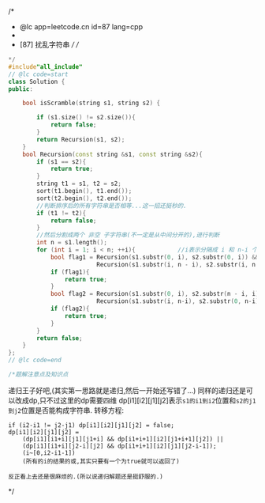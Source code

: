 /*
 * @lc app=leetcode.cn id=87 lang=cpp
 *
 * [87] 扰乱字符串
 */
/*
```C++
*/
#include"all_include"
// @lc code=start
class Solution {
public:

    bool isScramble(string s1, string s2) {

        if (s1.size() != s2.size()){
            return false;
        }
        return Recursion(s1, s2);
    }
    bool Recursion(const string &s1, const string &s2){
        if (s1 == s2){
            return true;
        }
        string t1 = s1, t2 = s2;
        sort(t1.begin(), t1.end());
        sort(t2.begin(), t2.end());
        //判断排序后的所有字符串是否相等...这一招还挺秒的.
        if (t1 != t2){
            return false;
        }
        //然后分割成两个 非空 子字符串(不一定是从中间分开的),进行判断
        int n = s1.length();
        for (int i = 1; i < n; ++i){            //i表示分隔成 i 和 n-i 个.
            bool flag1 = Recursion(s1.substr(0, i), s2.substr(0, i)) &&
                         Recursion(s1.substr(i, n - i), s2.substr(i, n - i));
            if (flag1){
                return true;
            }
            bool flag2 = Recursion(s1.substr(0, i), s2.substr(n - i, i)) &&
                         Recursion(s1.substr(i, n-i), s2.substr(0, n-i));
            if (flag2){
                return true;
            }
        }
        return false;
    }
};
// @lc code=end

/*题解注意点及知识点
```
递归王子好吧,(其实第一思路就是递归,然后一开始还写错了...)
同样的递归还是可以改成dp,只不过这里的dp需要四维
dp[i1][i2][j1][j2]表示`s1的i1到i2`位置和`s2的j1到j2`位置是否能构成字符串.
转移方程:

    if (i2-i1 != j2-j1) dp[i1][i2][j1][j2] = false;
    dp[i1][i2][j1][j2] = 
        (dp[i1][i1+i][j1][j1+i] && dp[i1+i+1][i2][j1+i+1][j2]) || 
        (dp[i1][i1+i][j2-i][j2] && dp[i1+i+1][i2][j1][j2-i-1]);
        (i~[0,i2-i1-1])
        (所有的i的结果的或,其实只要有一个为true就可以返回了)
        
    反正看上去还是很麻烦的.(所以说递归解题还是挺舒服的.)
*/